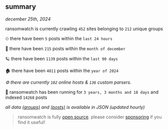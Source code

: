 
## summary
_december 25th, 2024_

ransomwatch is currently crawling `452` sites belonging to `212` unique groups

⏲ there have been `5` posts within the `last 24 hours`

🦈 there have been `215` posts within the `month of december`

🪐 there have been `1139` posts within the `last 90 days`

🏚 there have been `4811` posts within the `year of 2024`

_⚙️ there are currently `102` online hosts & `136` custom parsers._

🦕 ransomwatch has been running for `3 years, 3 months and 18 days` and indexed `14268` posts

_all data  [(groups)](http://ransomwhat.telemetry.ltd/groups) and [(posts)](http://ransomwhat.telemetry.ltd/posts) is available in JSON (updated hourly)_

> ransomwatch is fully [open source](https://github.com/joshhighet/ransomwatch#ransomwatch--). please consider [sponsoring](https://github.com/sponsors/joshhighet) if you find it useful!
